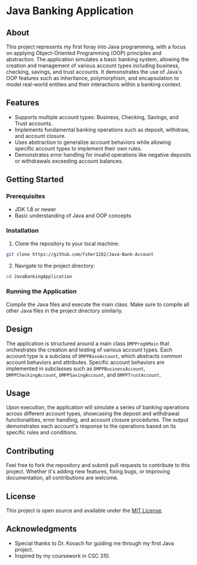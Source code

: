 # Java Banking Application

## About
This project represents my first foray into Java programming, with a focus on applying Object-Oriented Programming (OOP) principles and abstraction. The application simulates a basic banking system, allowing the creation and management of various account types including business, checking, savings, and trust accounts. It demonstrates the use of Java's OOP features such as inheritance, polymorphism, and encapsulation to model real-world entities and their interactions within a banking context.

## Features
- Supports multiple account types: Business, Checking, Savings, and Trust accounts.
- Implements fundamental banking operations such as deposit, withdraw, and account closure.
- Uses abstraction to generalize account behaviors while allowing specific account types to implement their own rules.
- Demonstrates error handling for invalid operations like negative deposits or withdrawals exceeding account balances.

## Getting Started

### Prerequisites
- JDK 1.8 or newer
- Basic understanding of Java and OOP concepts

### Installation
1. Clone the repository to your local machine:
```bash
git clone https://github.com/fsher1282/Java-Bank-Account
```
2. Navigate to the project directory:
```bash
cd JavaBankingApplication
```

### Running the Application
Compile the Java files and execute the main class. Make sure to compile all other Java files in the project directory similarly.

## Design
The application is structured around a main class `DMPProg6Main` that orchestrates the creation and testing of various account types. Each account type is a subclass of `DMPPBaseAccount`, which abstracts common account behaviors and attributes. Specific account behaviors are implemented in subclasses such as `DMPPBusinessAccount`, `DMPPCheckingAccount`, `DMPPSavingAccount`, and `DMPPTrustAccount`.

## Usage
Upon execution, the application will simulate a series of banking operations across different account types, showcasing the deposit and withdrawal functionalities, error handling, and account closure procedures. The output demonstrates each account's response to the operations based on its specific rules and conditions.

## Contributing
Feel free to fork the repository and submit pull requests to contribute to this project. Whether it's adding new features, fixing bugs, or improving documentation, all contributions are welcome.

## License
This project is open source and available under the [MIT License](LICENSE.md).

## Acknowledgments
- Special thanks to Dr. Kovach for guiding me through my first Java project.
- Inspired by my coursework in CSC 310.
